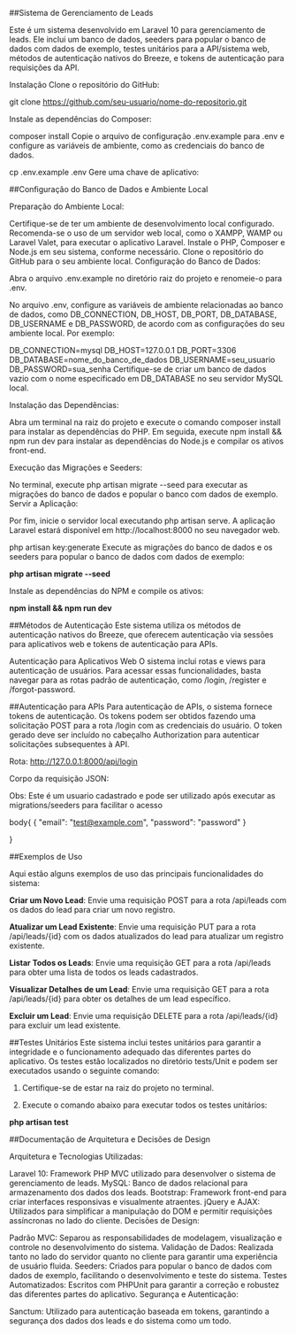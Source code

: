 ##Sistema de Gerenciamento de Leads

Este é um sistema desenvolvido em Laravel 10 para gerenciamento de leads. Ele inclui um banco de dados, seeders para popular o banco de dados com dados de exemplo, testes unitários para a API/sistema web, métodos de autenticação nativos do Breeze, e tokens de autenticação para requisições da API.

Instalação
Clone o repositório do GitHub:

git clone https://github.com/seu-usuario/nome-do-repositorio.git

Instale as dependências do Composer:

composer install
Copie o arquivo de configuração .env.example para .env e configure as variáveis de ambiente, como as credenciais do banco de dados.

cp .env.example .env
Gere uma chave de aplicativo:

##Configuração do Banco de Dados e Ambiente Local

Preparação do Ambiente Local:

Certifique-se de ter um ambiente de desenvolvimento local configurado. Recomenda-se o uso de um servidor web local, como o XAMPP, WAMP ou Laravel Valet, para executar o aplicativo Laravel.
Instale o PHP, Composer e Node.js em seu sistema, conforme necessário.
Clone o repositório do GitHub para o seu ambiente local.
Configuração do Banco de Dados:

Abra o arquivo .env.example no diretório raiz do projeto e renomeie-o para .env.

No arquivo .env, configure as variáveis de ambiente relacionadas ao banco de dados, como DB_CONNECTION, DB_HOST, DB_PORT, DB_DATABASE, DB_USERNAME e DB_PASSWORD, de acordo com as configurações do seu ambiente local. Por exemplo:

DB_CONNECTION=mysql
DB_HOST=127.0.0.1
DB_PORT=3306
DB_DATABASE=nome_do_banco_de_dados
DB_USERNAME=seu_usuario
DB_PASSWORD=sua_senha
Certifique-se de criar um banco de dados vazio com o nome especificado em DB_DATABASE no seu servidor MySQL local.

Instalação das Dependências:

Abra um terminal na raiz do projeto e execute o comando composer install para instalar as dependências do PHP.
Em seguida, execute npm install && npm run dev para instalar as dependências do Node.js e compilar os ativos front-end.

Execução das Migrações e Seeders:

No terminal, execute php artisan migrate --seed para executar as migrações do banco de dados e popular o banco com dados de exemplo.
Servir a Aplicação:

Por fim, inicie o servidor local executando php artisan serve. A aplicação Laravel estará disponível em http://localhost:8000 no seu navegador web.

php artisan key:generate
Execute as migrações do banco de dados e os seeders para popular o banco de dados com dados de exemplo:

**php artisan migrate --seed**

Instale as dependências do NPM e compile os ativos:

**npm install && npm run dev**

##Métodos de Autenticação
Este sistema utiliza os métodos de autenticação nativos do Breeze, que oferecem autenticação via sessões para aplicativos web e tokens de autenticação para APIs.

Autenticação para Aplicativos Web
O sistema inclui rotas e views para autenticação de usuários. Para acessar essas funcionalidades, basta navegar para as rotas padrão de autenticação, como /login, /register e /forgot-password.

##Autenticação para APIs
Para autenticação de APIs, o sistema fornece tokens de autenticação. Os tokens podem ser obtidos fazendo uma solicitação POST para a rota /login com as credenciais do usuário. O token gerado deve ser incluído no cabeçalho Authorization para autenticar solicitações subsequentes à API.


Rota: http://127.0.0.1:8000/api/login

Corpo da requisição JSON:

Obs: Este é um usuario cadastrado e pode ser utilizado após executar as migrations/seeders para facilitar o acesso

body{
    {
        "email": "test@example.com",
        "password": "password"
    }

}

##Exemplos de Uso

Aqui estão alguns exemplos de uso das principais funcionalidades do sistema:

**Criar um Novo Lead**: Envie uma requisição POST para a rota /api/leads com os dados do lead para criar um novo registro.

**Atualizar um Lead Existente**: Envie uma requisição PUT para a rota /api/leads/{id} com os dados atualizados do lead para atualizar um registro existente.

**Listar Todos os Leads**: Envie uma requisição GET para a rota /api/leads para obter uma lista de todos os leads cadastrados.

**Visualizar Detalhes de um Lead**: Envie uma requisição GET para a rota /api/leads/{id} para obter os detalhes de um lead específico.

**Excluir um Lead**: Envie uma requisição DELETE para a rota /api/leads/{id} para excluir um lead existente.



##Testes Unitários
Este sistema inclui testes unitários para garantir a integridade e o funcionamento adequado das diferentes partes do aplicativo. Os testes estão localizados no diretório tests/Unit e podem ser executados usando o seguinte comando:

1. Certifique-se de estar na raiz do projeto no terminal.

2. Execute o comando abaixo para executar todos os testes unitários:


**php artisan test**


##Documentação de Arquitetura e Decisões de Design

Arquitetura e Tecnologias Utilizadas:

Laravel 10: Framework PHP MVC utilizado para desenvolver o sistema de gerenciamento de leads.
MySQL: Banco de dados relacional para armazenamento dos dados dos leads.
Bootstrap: Framework front-end para criar interfaces responsivas e visualmente atraentes.
jQuery e AJAX: Utilizados para simplificar a manipulação do DOM e permitir requisições assíncronas no lado do cliente.
Decisões de Design:

Padrão MVC: Separou as responsabilidades de modelagem, visualização e controle no desenvolvimento do sistema.
Validação de Dados: Realizada tanto no lado do servidor quanto no cliente para garantir uma experiência de usuário fluida.
Seeders: Criados para popular o banco de dados com dados de exemplo, facilitando o desenvolvimento e teste do sistema.
Testes Automatizados: Escritos com PHPUnit para garantir a correção e robustez das diferentes partes do aplicativo.
Segurança e Autenticação:

Sanctum: Utilizado para autenticação baseada em tokens, garantindo a segurança dos dados dos leads e do sistema como um todo.